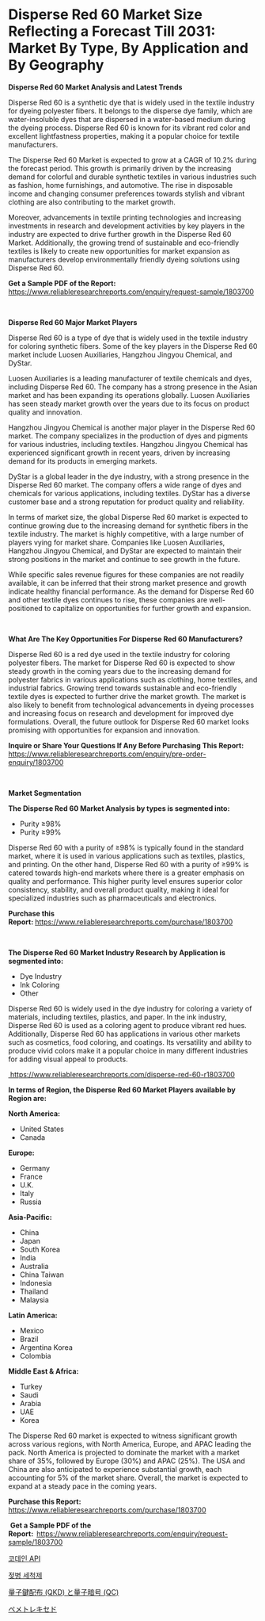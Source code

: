 <p><h1>Disperse Red 60 Market Size Reflecting a Forecast Till 2031: Market By Type, By Application and By Geography</h1></p><p><strong>Disperse Red 60 Market Analysis and Latest Trends</strong></p>
<p><p>Disperse Red 60 is a synthetic dye that is widely used in the textile industry for dyeing polyester fibers. It belongs to the disperse dye family, which are water-insoluble dyes that are dispersed in a water-based medium during the dyeing process. Disperse Red 60 is known for its vibrant red color and excellent lightfastness properties, making it a popular choice for textile manufacturers.</p><p>The Disperse Red 60 Market is expected to grow at a CAGR of 10.2% during the forecast period. This growth is primarily driven by the increasing demand for colorful and durable synthetic textiles in various industries such as fashion, home furnishings, and automotive. The rise in disposable income and changing consumer preferences towards stylish and vibrant clothing are also contributing to the market growth.</p><p>Moreover, advancements in textile printing technologies and increasing investments in research and development activities by key players in the industry are expected to drive further growth in the Disperse Red 60 Market. Additionally, the growing trend of sustainable and eco-friendly textiles is likely to create new opportunities for market expansion as manufacturers develop environmentally friendly dyeing solutions using Disperse Red 60.</p></p>
<p><strong>Get a Sample PDF of the Report:&nbsp;</strong> <a href="https://www.reliableresearchreports.com/enquiry/request-sample/1803700">https://www.reliableresearchreports.com/enquiry/request-sample/1803700</a></p>
<p>&nbsp;</p>
<p><strong>Disperse Red 60 Major Market Players</strong></p>
<p><p>Disperse Red 60 is a type of dye that is widely used in the textile industry for coloring synthetic fibers. Some of the key players in the Disperse Red 60 market include Luosen Auxiliaries, Hangzhou Jingyou Chemical, and DyStar.</p><p>Luosen Auxiliaries is a leading manufacturer of textile chemicals and dyes, including Disperse Red 60. The company has a strong presence in the Asian market and has been expanding its operations globally. Luosen Auxiliaries has seen steady market growth over the years due to its focus on product quality and innovation.</p><p>Hangzhou Jingyou Chemical is another major player in the Disperse Red 60 market. The company specializes in the production of dyes and pigments for various industries, including textiles. Hangzhou Jingyou Chemical has experienced significant growth in recent years, driven by increasing demand for its products in emerging markets.</p><p>DyStar is a global leader in the dye industry, with a strong presence in the Disperse Red 60 market. The company offers a wide range of dyes and chemicals for various applications, including textiles. DyStar has a diverse customer base and a strong reputation for product quality and reliability.</p><p>In terms of market size, the global Disperse Red 60 market is expected to continue growing due to the increasing demand for synthetic fibers in the textile industry. The market is highly competitive, with a large number of players vying for market share. Companies like Luosen Auxiliaries, Hangzhou Jingyou Chemical, and DyStar are expected to maintain their strong positions in the market and continue to see growth in the future.</p><p>While specific sales revenue figures for these companies are not readily available, it can be inferred that their strong market presence and growth indicate healthy financial performance. As the demand for Disperse Red 60 and other textile dyes continues to rise, these companies are well-positioned to capitalize on opportunities for further growth and expansion.</p></p>
<p>&nbsp;</p>
<p><strong>What Are The Key Opportunities For Disperse Red 60 Manufacturers?</strong></p>
<p><p>Disperse Red 60 is a red dye used in the textile industry for coloring polyester fibers. The market for Disperse Red 60 is expected to show steady growth in the coming years due to the increasing demand for polyester fabrics in various applications such as clothing, home textiles, and industrial fabrics. Growing trend towards sustainable and eco-friendly textile dyes is expected to further drive the market growth. The market is also likely to benefit from technological advancements in dyeing processes and increasing focus on research and development for improved dye formulations. Overall, the future outlook for Disperse Red 60 market looks promising with opportunities for expansion and innovation.</p></p>
<p><strong>Inquire or Share Your Questions If Any Before Purchasing This Report:</strong> <a href="https://www.reliableresearchreports.com/enquiry/pre-order-enquiry/1803700">https://www.reliableresearchreports.com/enquiry/pre-order-enquiry/1803700</a></p>
<p>&nbsp;</p>
<p><strong>Market Segmentation</strong></p>
<p><strong>The Disperse Red 60 Market Analysis by types is segmented into:</strong></p>
<p><ul><li>Purity ≥98%</li><li>Purity ≥99%</li></ul></p>
<p><p>Disperse Red 60 with a purity of ≥98% is typically found in the standard market, where it is used in various applications such as textiles, plastics, and printing. On the other hand, Disperse Red 60 with a purity of ≥99% is catered towards high-end markets where there is a greater emphasis on quality and performance. This higher purity level ensures superior color consistency, stability, and overall product quality, making it ideal for specialized industries such as pharmaceuticals and electronics.</p></p>
<p><strong>Purchase this Report:&nbsp;</strong><a href="https://www.reliableresearchreports.com/purchase/1803700">https://www.reliableresearchreports.com/purchase/1803700</a></p>
<p>&nbsp;</p>
<p><strong>The Disperse Red 60 Market Industry Research by Application is segmented into:</strong></p>
<p><ul><li>Dye Industry</li><li>Ink Coloring</li><li>Other</li></ul></p>
<p><p>Disperse Red 60 is widely used in the dye industry for coloring a variety of materials, including textiles, plastics, and paper. In the ink industry, Disperse Red 60 is used as a coloring agent to produce vibrant red hues. Additionally, Disperse Red 60 has applications in various other markets such as cosmetics, food coloring, and coatings. Its versatility and ability to produce vivid colors make it a popular choice in many different industries for adding visual appeal to products.</p></p>
<p><a href="https://www.reliableresearchreports.com/disperse-red-60-r1803700">&nbsp;https://www.reliableresearchreports.com/disperse-red-60-r1803700</a></p>
<p><strong>In terms of Region, the Disperse Red 60 Market Players available by Region are:</strong></p>
<p>
    <p> <strong> North America: </strong>
        <ul>
            <li>United States</li>
            <li>Canada</li>
        </ul>
        </p> 
    <p> <strong> Europe: </strong>
        <ul>
            <li>Germany</li>
            <li>France</li>
            <li>U.K.</li>
            <li>Italy</li>
            <li>Russia</li>
        </ul>
        </p> 
    <p> <strong> Asia-Pacific: </strong>
        <ul>
            <li>China</li>
            <li>Japan</li>
            <li>South Korea</li>
            <li>India</li>
            <li>Australia</li>
            <li>China Taiwan</li>
            <li>Indonesia</li>
            <li>Thailand</li>
            <li>Malaysia</li>
        </ul>
        </p> 
    <p> <strong> Latin America: </strong>
        <ul>
            <li>Mexico</li>
            <li>Brazil</li>
            <li>Argentina Korea</li>
            <li>Colombia</li>
        </ul>
        </p> 
    <p> <strong> Middle East & Africa: </strong>
        <ul>
            <li>Turkey</li>
            <li>Saudi</li>
            <li>Arabia</li>
            <li>UAE</li>
            <li>Korea</li>
        </ul>
    </p>
    </p>
<p><p>The Disperse Red 60 market is expected to witness significant growth across various regions, with North America, Europe, and APAC leading the pack. North America is projected to dominate the market with a market share of 35%, followed by Europe (30%) and APAC (25%). The USA and China are also anticipated to experience substantial growth, each accounting for 5% of the market share. Overall, the market is expected to expand at a steady pace in the coming years.</p></p>
<p><strong>Purchase this Report: </strong><a href="https://www.reliableresearchreports.com/purchase/1803700">https://www.reliableresearchreports.com/purchase/1803700</a></p>
<p>&nbsp;<strong>Get a Sample PDF of the Report:&nbsp;&nbsp;</strong><a href="https://www.reliableresearchreports.com/enquiry/request-sample/1803700">https://www.reliableresearchreports.com/enquiry/request-sample/1803700</a></p>
<p><strong></strong></p>
<p><p><a href="https://medium.com/@drewbarton1911/%EC%BD%94%EB%8D%B0%EC%9D%B8-api-%EC%8B%9C%EC%9E%A5-%EC%A0%90%EC%9C%A0%EC%9C%A8-%EC%A7%84%ED%99%94-%EB%B0%8F-%EC%8B%9C%EC%9E%A5-%EC%84%B1%EC%9E%A5-%EB%8F%99%ED%96%A5-2024-2031-145313cd94d4">코데인 API</a></p><p><a href="https://medium.com/@emmareed1901/%EC%95%84%EA%B8%B0-%EB%B3%91-%EC%B2%AD%EC%86%8C%EC%A0%9C-%EC%8B%9C%EC%9E%A5-%EA%B2%BD%EC%9F%81-%EB%B6%84%EC%84%9D-%EC%8B%9C%EC%9E%A5-%EB%8F%99%ED%96%A5-%EB%B0%8F-2031%EB%85%84%EA%B9%8C%EC%A7%80%EC%9D%98-%EC%98%88%EC%B8%A1-0c709c4378d9">젖병 세척제</a></p><p><a href="https://github.com/sghwr779811674/Market-Research-Report-List-3/blob/main/4902193112194.md">量子鍵配布 (QKD) と量子暗号 (QC)</a></p><p><a href="https://medium.com/@lloyndnq/pemetrexed%E5%B8%82%E5%A0%B4%E3%81%AF2031%E5%B9%B4%E3%81%BE%E3%81%A7%E3%81%AE%E5%B8%82%E5%A0%B4%E3%82%B7%E3%82%A7%E3%82%A2-%E3%82%B5%E3%82%A4%E3%82%BA-%E4%BA%88%E6%B8%AC%E3%82%92%E5%AF%BE%E8%B1%A1%E3%81%A8%E3%81%97%E3%81%A6%E3%81%84%E3%81%BE%E3%81%99-0b02d4ebb07f">ペメトレキセド</a></p></p>